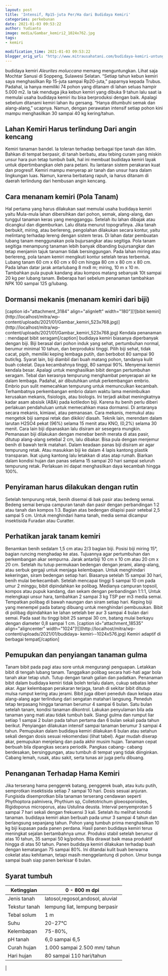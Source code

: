 ```yaml
---
layout: post
title: 'Intensif, Rp15-juta Per/Ha dari Budidaya Kemiri'
categories: perkebunan
date: 2021-01-03 09:53:22
author: Yudianto
image: media/Gambar_kemiri2_1024x762.jpg
tags:
- kemiri

modification_time: 2021-01-03 09:53:22
blogger_orig_url: "http://www.mitrausahatani.com/budidaya-kemiri-untung-rp15-juta-per-ha.html"
---
```


budidaya kemiri _Aleurites moluccana_ memang menguntungkan. Lihat saja Mochtar
Sanusi di Soppeng, Sulawesi Selatan. “Setiap tahun kebun kemiri saya
menghasilkan Rp 15-juta sampai Rp20-juta,” paparnya kepada Trubus. Padahal, ia
hanya memiliki 74 pohon yang ditanam di lahan seluas hampir 5.000 m2. Ia tak
menduga jika kebun kemiri yang dibuka 9 tahun lalu saat ia memulai usaha
budidaya kemiri itu bisa berproduksi dengan baik. Apalagi sebelum ditanami
kemiri lahan itu gersang. “Hanya ditumbuhi semak dan alang-alang,” ucapnya.
Namun, dengan perawatan intensif setiap pohon kini mampu menghasilkan 30
sampai 40 kg kering/tahun.

## Lahan Kemiri Harus terlindung Dari angin kencang

Kemiri tanaman bandel. Ia toleran terhadap berbagai tipe tanah dan iklim.
Bahkan di tempat berpasir, di tanah berbatu, atau tebing curam yang miskin
unsur hara pun tetap tumbuh baik, hal ini membuat budidaya kemiri layak untuk
dipertimbangkan oleh para petani. Itu lantaran sistem perakaran kuat dan
progresif. Kemiri mampu menyerap air tanah dan unsur hara dalam lingkungan
luas. Namun, karena berbatang rapuh, ia harus ditanam di daerah terlindung
dari hembusan angin kencang.

## Cara menanam kemiri (Pola Tanam)

Hal pertama yang harus dilakukan saat memulai usaha budidaya kemiri yaitu
Mula-mula lahan dibersihkan dari pohon, semak, alang-alang, dan tunggul
tanaman keras yang mengganggu. Setelah itu lahan dibajak atau dicangkul dan
digemburkan. Lalu ditata menurut topografinya. Jika tanah berbukit, miring,
atau berlereng, pengolahan dilakukan secara kontur, yaitu melintang terhadap
lereng dengan sistem teras. Di lahan datar pembuatan lubang tanam menggunakan
pola bujursangkar atau segitiga. Pola tanam segitiga menampung tanaman lebih
banyak dibanding bujursangkar dan tetap menjamin tajuk tanaman tidak
bersinggungan. Pada lahan miring atau berlereng, pola tanam kemiri mengikuti
kontur setelah teras terbentuk. Lubang tanam 60 cm x 60 cm x 60 cm hingga 80
cm x 80 cm x 80 cm. Pada lahan datar jarak antarlubang 8 mx8 m; miring, 10 m x
10 m. Tambahkan pula pupuk kandang atau kompos matang sebanyak 10t sampai 20
kg per lubang tanam. Beberapa hari sebelum penanaman tambahkan NPK 100 sampai
125 g/lubang.

## Dormansi mekanis (menanam kemiri dari biji)

[caption id="attachment_3184" align="alignleft" width="180"][![bibit
kemiri](http://localhost/mitra/wp-
content/uploads/2021/01/Gambar_kemiri_523x768.jpg)](http://localhost/mitra/wp-
content/uploads/2021/01/Gambar_kemiri_523x768.jpg) Kendala penanaman :
mendapat bibit seragam[/caption] budidaya kemiri biasanya diperbanyak dengan
biji. Biji berasal dari pohon induk yang sehat, pertumbuhan normal, berumur
minimal 10 tahun, dan berproduksi tinggi. Pilih biji sehat, tidak cacat,
pipih, memiliki keping lembaga putih, dan berbobot 80 sampai 90 butir/kg.
Syarat lain, biji diambil dari buah matang pohon, tandanya kulit buah cokelat.
Daya kecambahnya tinggi, 80 sampai 90%. Menyemai kemiri kendala besar. Apalagi
untuk menghasilkan bibit dengan pertumbuhan seragam. Tebal dan kerasnya
tempurung menghambat penyerapan air ke dalam lembaga. Padahal, air dibutuhkan
untuk perkembangan embrio. Embrio pun sulit memecahkan tempurung untuk
memunculkan kecambah. Terhambatnya perkembangan embrio dalam waktu lama
menimbulkan kerusakan mekanis, fisiologis, atau biologis. Ini terjadi akibat
meningkatnya kadar asam absisik (ABA) pada kotiledon biji. Karena itu benih
perlu diberi perlakuan pendahuluan untuk memecahkan masa dormansi. Di
antaranya secara mekanis, kimiawi, atau pemanasan. Cara mekanis, memukul atau
mengetok biji sampai retak dan dikikir/ diasah. Teknik lain, merendam dalam
larutan H2SO4 pekat (96%) selama 15 menit atau KNO, (0,2%) selama 30 menit.
Cara lain biji dipanaskan lalu disiram air sesegera mungkin. Pemanasan biji
dilakukan dengan menebar benih merata di atas pasir, ditutup alang-alang
setebal 2 cm, lalu dibakar. Bisa pula dengan menjemur benih di bawah terik
matahari. Dalam keadaan panas biji disiram air agar tempurung retak. Atau
masukkan biji ke dalam 4 lapis kantong plastik transparan. Ikat ujung kantong
lalu letakkan di atas atap rumah. Biarkan dalam kondisi hujan dan panas selama
15 sampai 20 hari sampai seluruh tempurung retak. Perlakuan ini dapat
menghasilkan daya kecambah hingga 100%.

## Penyiraman harus dilakukan dengan rutin

Setelah tempurung retak, benih disemai di bak pasir atau bedeng semai. Bedeng
semai berupa campuran tanah dan pasir dengan perbandingan 1:2 atau tanah dan
kompos 1:3. Bagian atas bedengan dilapisi pasir setebal 2,5 sampai 5 cm. Untuk
menghindari hama tanah, media semai dicampur insektisida Furadan atau
Curatter.

## Perhatikan jarak tanam kemiri

Benamkan benih sedalam 1,5 cm atau 2/3 bagian biji. Posisi biji miring 15°,
bagian runcing menghadap ke atas. Tujuannya agar pertumbuhan dan perkembangan
akar sempurna. Jarak antarbiji 10 cm x 10 cm atau 20 cm x 20 cm. Setelah itu
tutup permukaan bedengan dengan jerami, alang-alang, atau serbuk gergaji untuk
menjaga kelembapan. Untuk menghindari kekeringan, siram bedengan setiap hari.
Biasanya setelah 15 sampai 30 hari, benih mulai berkecambah. Setelah mencapai
tinggi 5 sampai 10 cm pada umur 2 minggu, bibit dipindahkan ke polibag.
Medianya campuran topsoil, kompos atau pupuk kandang, dan sekam dengan
perbandingan 1:1:1, Untuk melengkapi unsur hara, tambahkan 2 sampai 3 kg TSP
per m3 media semai. Tempatkan polibag di bawah naungan dan siram setiap hari.
Keping biji yang menempel pada batang dibuang untuk menghindari pembusukan.
Bibit di polibag dipindahkan ke lahan setelah ber aur 3 sampai 4 bulan dari
semai. Pada saat itu tinggi bibit 25 sampai 30 cm, batang mulai berkayu dengan
diameter 0,8 sampai 1 cm. [caption id="attachment_18535" align="aligncenter"
width="1024"]![](http://localhost/mitra/wp-content/uploads/2021/01/budidaya-
kemiri--1024x576.jpg) Kemiri adaptif di berbagai tempat[/caption]

## Pemupukan dan penyiangan tanaman gulma

Tanam bibit pada pagi atau sore untuk mengurangi penguapan. Letakkan bibit di
tengah lubang tanam. Tanggalkan polibag secara hati-hati agar bola tanah akar
tetap utuh. Tutup dengan tanah galian dan padatkan. Penanaman bibit dalam
budidaya kemiri tidak boleh terlalu dalam, cukup sebatas leher akar. Agar
kelembapan perakaran terjaga, tanah di sekitar bibit ditutup mulsa rumput
kering atau jerami. Bibit juga diberi peneduh daun kelapa atau alang-alang
agar terlindung dari sengatan matahari langsung. Peneduh tetap terpasang
hingga tanaman berumur 4 sampai 6 bulan. Satu bulan setelah tanam, kondisi
tanaman dikontrol. Lakukan penyulaman bila ada tanaman yang mati atau tidak
tumbuh baik. Siangi gulma dan rumput liar setiap 1 sampai 2 bulan pada tahun
pertama dan 6 bulan sekali pada tahun berikut. Penyiangan dilakukan intensif
sampai tanaman berumur 3 sampai 4 tahun. Pemupukan dalam budidaya kemiri
dilakukan 6 bulan atau setahun sekali dengan dosis sesuai rekomendasi (lihat
tabel). Agar mudah diserap akar, pemupukan menjelang dan pada akhir musim
hujan. Tanaman cepat berbuah bila dipangkas secara periodik. Pangkas cabang-
cabang berdesakan, bersinggungan, atau tumbuh di tempat yang tidak diinginkan.
Cabang lemah, rusak, atau sakit, serta tunas air juga perlu dibuang.

## Penanganan Terhadap Hama Kemiri

Jika terserang hama penggerek batang, penggerek buah, atau kutu putih,
semprotkan insektisida setiap 7 sampai 10 hari. Dosis sesuai anjuran.
Fungisida disemprotkan bila tanaman terserang cendawan seperti Phythoptora
palmivera, Phythium sp, Colletotrichum gloeosporioides, Rigidoporus
microporus, atau Ustulina deusta. Interval penyemprotan 5 sampai 7 hari sekali
dengan frekuensi 3 kali. Setelah itu melihat kondisi tanaman. budidaya kemiri
akan berbuah pada umur 3 sampai 4 tahun dan berlangsung sepanjang tahun. Pohon
yang tumbuh prima menghasilkan 10 kg biji kupasan pada panen perdana. Hasil
panen budidaya kemiri terus meningkat sejalan bertambahnya umur. Produksi
stabil setelah berumur di atas 10 tahun, 35 sampai 50 kg/pohon. Bila dirawat
baik masa produktif hingga di atas 50 tahun. Panen budidaya kemiri dilakukan
terhadap buah dengan kematangan 75 sampai 80%. Ini ditandai kulit buah
berwarna cokelat atau kehitaman, tetapi masih menggelantung di pohon. Umur
bunga sampai buah siap panen berkisar 6 bulan.

## Syarat tumbuh

Ketinggian | 0 - 800 m dpi  
---|---  
Jenis tanah |   latosol,regosol,andosol, aluvial  
Tekstur tanah |   lempung liat, lempung berpasir  
Tebal solum | 1 m  
Suhu | 20-27°C  
Kelembapan | 75-80%,  
pH tanah | 6,0 sampai 6,5  
Curah hujan |   1.000 sampai 2.500 mm/ tahun  
Hari hujan | 80 sampai 110 hari/tahun  
|  



